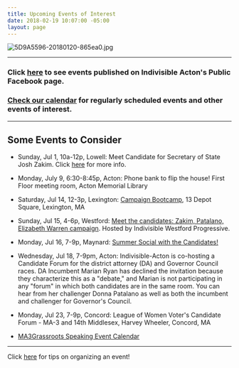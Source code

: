 ```yaml
---
title: Upcoming Events of Interest
date: 2018-02-19 10:07:00 -05:00
layout: page
---
```


![5D9A5596-20180120-865ea0.jpg](/uploads/5D9A5596-20180120-865ea0.jpg)

---

### Click [here](https://www.facebook.com/pg/IndivisibleActon/events/?ref=page_internal) to see events published on Indivisible Acton's Public Facebook page.

### [Check our calendar](http://www.indivisibleacton.org/calendar.html) for regularly scheduled events and other events of interest.

---

## Some Events to Consider

* Sunday, Jul 1, 10a-12p, Lowell: Meet Candidate for Secretary of State Josh Zakim.  Click [here](https://www.facebook.com/events/1559712157487918/) for more info.


* Monday, July 9, 6:30-8:45p, Acton: Phone bank to flip the house! First Floor meeting room, Acton Memorial Library


* Saturday, Jul 14, 12-3p, Lexington: [Campaign Bootcamp](https://massdems.org/2018-campaign-bootcamps/), 13 Depot Square, Lexington, MA


* Sunday, Jul 15, 4-6p, Westford: [Meet the candidates: Zakim, Patalano, Elizabeth Warren campaign](https://www.facebook.com/events/139497656925586/).  Hosted by Indivisible Westford Progressive.


* Monday, Jul 16, 7-9p, Maynard: [Summer Social with the Candidates!](https://www.eventbrite.com/e/indivisible-acton-summer-social-with-candidates-tickets-47115619085)


* Wednesday, Jul 18, 7-9pm, Acton: Indivisible-Acton is co-hosting a Candidate Forum for the district attorney (DA) and Governor Council races. DA Incumbent Marian Ryan has declined the invitation because they characterize this as a "debate," and Marian is not participating in any "forum" in which both candidates are in the same room. You can hear from her challenger Donna Patalano as well as both the incumbent and challenger for Governor's Council.


* Monday, Jul 23, 7-9p, Concord: League of Women Voter's Candidate Forum - MA-3 and 14th Middlesex, Harvey Wheeler, Concord, MA


* [MA3Grassroots Speaking Event Calendar](https://www.ma3grassroots.com/event-calendar)

---

Click [here](http://www.indivisibleacton.org/events/organize-an-event.html) for tips on organizing an event!